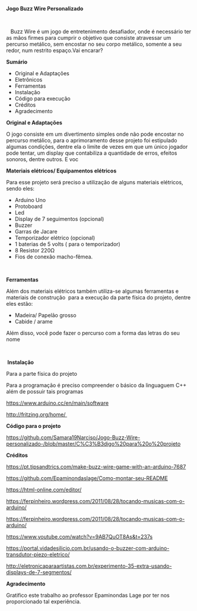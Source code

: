 <p><strong>Jogo Buzz Wire Personalizado</strong></p>
<p><strong>&nbsp;</strong></p>
<p>&nbsp; &nbsp;Buzz Wire &eacute; um jogo de entretenimento desafiador, onde &eacute; necess&aacute;rio ter as m&atilde;os firmes para cumprir o objetivo que consiste atravessar um percurso met&aacute;lico, sem encostar no seu corpo met&aacute;lico, somente a seu redor, num restrito espa&ccedil;o.Vai encarar?</p>
<p><strong>Sum&aacute;rio&nbsp;</strong></p>
<ul>
<li>Original e Adapta&ccedil;&otilde;es&nbsp;</li>
<li>Eletr&ocirc;nicos</li>
<li>Ferramentas</li>
<li>Instala&ccedil;&atilde;o</li>
<li>C&oacute;digo para execu&ccedil;&atilde;o&nbsp;</li>
<li>Cr&eacute;ditos&nbsp;</li>
<li>Agradecimento&nbsp;&nbsp;</li>
</ul>
<p><strong>Original e Adapta&ccedil;&otilde;es&nbsp;</strong></p>
<p>O jogo consiste em um divertimento simples onde n&atilde;o pode encostar no percurso met&aacute;lico, para o aprimoramento desse projeto foi estipulado algumas condi&ccedil;&otilde;es, dentre ela o limite de vezes em que um &uacute;nico jogador pode tentar, um display que contabiliza a quantidade de erros, efeitos sonoros, dentre outros. E voc&nbsp;&nbsp;&nbsp;&nbsp;</p>
<p><strong>Materiais el&eacute;tricos/ Equipamentos el&eacute;tricos</strong></p>
<p>Para esse projeto ser&aacute; preciso a utiliza&ccedil;&atilde;o de alguns materiais el&eacute;tricos, sendo eles:</p>
<ul>
<li>Arduino Uno</li>
<li>Protoboard</li>
<li>Led</li>
<li>Display de 7 seguimentos (opcional)</li>
<li>Buzzer</li>
<li>Garras de Jacare</li>
<li>Temporizador el&eacute;trico (opcional)</li>
<li>1 baterias de 5 volts ( para o temporizador)</li>
<li>8 Resistor 220&Omega;</li>
<li>Fios de conex&atilde;o macho-f&ecirc;mea.</li>
</ul>
<p>&nbsp;</p>
<p><strong>Ferramentas</strong></p>
<p>Al&eacute;m dos materiais el&eacute;tricos tamb&eacute;m utiliza-se algumas ferramentas e materiais de constru&ccedil;&atilde;o &nbsp;para a execu&ccedil;&atilde;o da parte f&iacute;sica do projeto, dentre eles est&atilde;o: &nbsp;</p>
<ul>
<li>Madeira/ Papel&atilde;o grosso</li>
<li>Cabide / arame</li>
</ul>
<p>Al&eacute;m disso, voc&ecirc; pode fazer o percurso com a forma das letras do seu nome</p>
<p>&nbsp;</p>
<p><strong>&nbsp;Instala&ccedil;&atilde;o </strong></p>
<p>Para a parte f&iacute;sica do projeto</p>
<p>Para a programa&ccedil;&atilde;o &eacute; preciso compreender o b&aacute;sico da linguaguem C++ al&eacute;m de possuir tais programas&nbsp;</p>
<p><a href="https://www.arduino.cc/en/main/software">https://www.arduino.cc/en/main/software</a></p>
<p><a href="http://fritzing.org/home/">http://fritzing.org/home/&nbsp;</a></p>
<p><strong>C&oacute;digo para o projeto</strong>&nbsp;</p>
<p><a href="https://github.com/Samara19Narciso/Jogo-Buzz-Wire-personalizado-/blob/master/C%C3%B3digo%20para%20o%20projeto">https://github.com/Samara19Narciso/Jogo-Buzz-Wire-personalizado-/blob/master/C%C3%B3digo%20para%20o%20projeto</a></p>
<p><strong>Cr&eacute;ditos</strong></p>
<p><a href="https://pt.tipsandtrics.com/make-buzz-wire-game-with-an-arduino-7687">https://pt.tipsandtrics.com/make-buzz-wire-game-with-an-arduino-7687</a></p>
<p><a href="https://github.com/Epaminondaslage/Como-montar-seu-README">https://github.com/Epaminondaslage/Como-montar-seu-README</a></p>
<p><a href="https://html-online.com/editor/">https://html-online.com/editor/</a></p>
<p><a href="https://ferpinheiro.wordpress.com/2011/08/28/tocando-musicas-com-o-arduino/">https://ferpinheiro.wordpress.com/2011/08/28/tocando-musicas-com-o-arduino/</a></p>
<p><a href="https://ferpinheiro.wordpress.com/2011/08/28/tocando-musicas-com-o-arduino/">https://ferpinheiro.wordpress.com/2011/08/28/tocando-musicas-com-o-arduino/</a></p>
<p><a href="https://www.youtube.com/watch?v=9AB7QuOT8As&amp;t=237s">https://www.youtube.com/watch?v=9AB7QuOT8As&amp;t=237s</a></p>
<p><a href="https://portal.vidadesilicio.com.br/usando-o-buzzer-com-arduino-transdutor-piezo-eletrico/">https://portal.vidadesilicio.com.br/usando-o-buzzer-com-arduino-transdutor-piezo-eletrico/</a></p>
<p><a href="http://eletronicaparaartistas.com.br/experimento-35-extra-usando-displays-de-7-segmentos/">http://eletronicaparaartistas.com.br/experimento-35-extra-usando-displays-de-7-segmentos/</a></p>
<p><strong>Agradecimento</strong></p>
<p>Gratifico este trabalho ao professor Epaminondas Lage por ter nos proporcionado tal experi&ecirc;ncia.</p>
